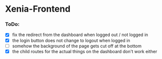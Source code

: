 # Xenia-Frontend

### ToDo:
-[x] fix the redirect from the dashboard when logged out / not logged in
-[x] the login button does not change to logout when logged in
-[ ] somehow the background of the page gets cut off at the bottom
-[x] the child routes for the actual things on the dashboard don't work either